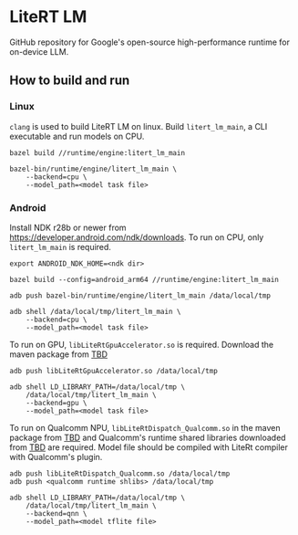 # LiteRT LM
GitHub repository for Google's open-source high-performance runtime for
on-device LLM.

## How to build and run

### Linux

`clang` is used to build LiteRT LM on linux. Build `litert_lm_main`, a CLI
executable and run models on CPU.

```
bazel build //runtime/engine:litert_lm_main

bazel-bin/runtime/engine/litert_lm_main \
    --backend=cpu \
    --model_path=<model task file>
```

### Android

Install NDK r28b or newer from https://developer.android.com/ndk/downloads.
To run on CPU, only `litert_lm_main` is required.

```
export ANDROID_NDK_HOME=<ndk dir>

bazel build --config=android_arm64 //runtime/engine:litert_lm_main

adb push bazel-bin/runtime/engine/litert_lm_main /data/local/tmp

adb shell /data/local/tmp/litert_lm_main \
    --backend=cpu \
    --model_path=<model task file>
```

To run on GPU, `libLiteRtGpuAccelerator.so` is required. Download the maven
package from [TBD]()

```
adb push libLiteRtGpuAccelerator.so /data/local/tmp

adb shell LD_LIBRARY_PATH=/data/local/tmp \
    /data/local/tmp/litert_lm_main \
    --backend=gpu \
    --model_path=<model task file>
```

To run on Qualcomm NPU, `libLiteRtDispatch_Qualcomm.so` in the maven package
from [TBD]() and Qualcomm's runtime shared libraries downloaded from [TBD]()
are required. Model file should be compiled with LiteRt compiler with Qualcomm's
plugin.

```
adb push libLiteRtDispatch_Qualcomm.so /data/local/tmp
adb push <qualcomm runtime shlibs> /data/local/tmp

adb shell LD_LIBRARY_PATH=/data/local/tmp \
    /data/local/tmp/litert_lm_main \
    --backend=qnn \
    --model_path=<model tflite file>
```
